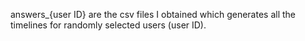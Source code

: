 answers_{user ID} are the csv files I obtained which generates all the timelines for randomly selected users (user ID).